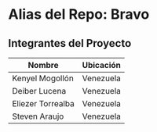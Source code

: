 # Alias del Repo: Bravo

## Integrantes del Proyecto

| Nombre            |    Ubicación |
|-------------------|--------------|
| Kenyel Mogollón   |    Venezuela |
| Deiber Lucena     |    Venezuela |
| Eliezer Torrealba |    Venezuela |
| Steven Araujo     |    Venezuela |

